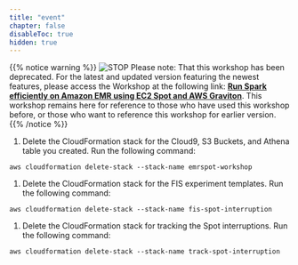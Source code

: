 ```yaml
---
title: "event"
chapter: false
disableToc: true
hidden: true
---
```



{{% notice warning %}}
![STOP](../../images/stop_small.png)
Please note: That this workshop has been deprecated. For the latest and updated version featuring the newest features, please access the Workshop at the following link: **[Run Spark efficiently on Amazon EMR using EC2 Spot and AWS Graviton](https://catalog.us-east-1.prod.workshops.aws/workshops/d04d8f89-c205-4d1d-81f2-d4d7f7d664c8/en-US)**.
This workshop remains here for reference to those who have used this workshop before, or those who want to reference this workshop for earlier version.
{{% /notice %}}



1. Delete the CloudFormation stack for the Cloud9, S3 Buckets, and Athena table you created. Run the following command:
```
aws cloudformation delete-stack --stack-name emrspot-workshop
```
1. Delete the CloudFormation stack for the FIS experiment templates. Run the following command:
```
aws cloudformation delete-stack --stack-name fis-spot-interruption
```
1. Delete the CloudFormation stack for tracking the Spot interruptions. Run the following command:
```
aws cloudformation delete-stack --stack-name track-spot-interruption
```